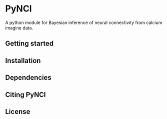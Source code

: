 # PyNCI
A python module for Bayesian inference of neural connectivity from calcium imagine data.

## Getting started

## Installation

## Dependencies

## Citing PyNCI

## License
